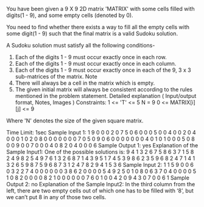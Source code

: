 You have been given a 9 X 9 2D matrix 'MATRIX' with some cells filled with digits(1 - 9), and some empty cells (denoted by 0).

You need to find whether there exists a way to fill all the empty cells with some digit(1 - 9) such that the final matrix is a valid Sudoku solution.

A Sudoku solution must satisfy all the following conditions-

1. Each of the digits 1 - 9 must occur exactly once in each row.
2. Each of the digits 1 - 9 must occur exactly once in each column.
3. Each of the digits 1 - 9 must occur exactly once in each of the 9, 3 x 3 sub-matrices of the matrix.
Note
1. There will always be a cell in the matrix which is empty.
2. The given initial matrix will always be consistent according to the rules mentioned in the problem statement.
Detailed explanation ( Input/output format, Notes, Images )
Constraints:
1 <= 'T' <= 5
N = 9
0 <= MATRIX[i][j] <= 9

Where 'N' denotes the size of the given square matrix.

Time Limit: 1sec
Sample Input 1:
1
9 0 0 0 2 0 7 5 0 
6 0 0 0 5 0 0 4 0 
0 2 0 4 0 0 0 1 0 
2 0 8 0 0 0 0 0 0 
0 7 0 5 0 9 0 6 0 
0 0 0 0 0 0 4 0 1 
0 1 0 0 0 5 0 8 0 
0 9 0 0 7 0 0 0 4 
0 8 2 0 4 0 0 0 6
Sample Output 1:
yes
Explanation of the Sample Input1:
One of the possible solutions is:
9 4 1 3 2 6 7 5 8
6 3 7 1 5 8 2 4 9
8 2 5 4 9 7 6 1 3
2 6 8 7 1 4 3 9 5
1 7 4 5 3 9 8 6 2
3 5 9 6 8 2 4 7 1
4 1 3 2 6 5 9 8 7
5 9 6 8 7 3 1 2 4
7 8 2 9 4 1 5 3 6
Sample Input 2:
1
1 5 9 0 0 6 0 3 2
2 7 4 0 0 0 0 0 0
3 8 6 2 0 0 0 0 5
4 9 2 5 0 1 0 8 0
6 3 7 0 4 0 0 0 0
5 1 0 8 2 0 0 0 0
8 2 1 0 0 0 0 0 0
7 6 0 1 0 0 4 2 0
9 4 3 0 7 0 0 6 1
Sample Output 2:
no
Explanation of the Sample Input2:
In the third column from the left, there are two empty cells out of which one has to be filled with ‘8’, but we can’t put 8 in any of those two cells.


